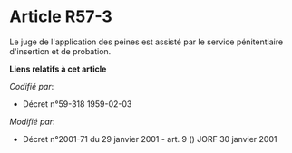 # Article R57-3

Le juge de l'application des peines est assisté par le service pénitentiaire d'insertion et de probation.

**Liens relatifs à cet article**

_Codifié par_:

  - Décret n°59-318 1959-02-03

_Modifié par_:

  - Décret n°2001-71 du 29 janvier 2001 - art. 9 () JORF 30 janvier 2001
